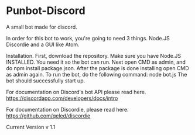 # Punbot-Discord
A small bot made for discord.

In order for this bot to work, you're going to need 3 things.
Node.JS
Discordie
and a GUI like Atom.

Installation.
First, download the repository.
Make sure you have Node.JS INSTALLED. You need it so the bot can run.
Next open CMD as admin, and do npm install package.json.
After the package is done installing open CMD as admin again.
To run the bot, do the following command: node bot.js
The bot should successfully start up.

For documentation on Discord's bot API please read here.
https://discordapp.com/developers/docs/intro

For documentation on Discordie, please read here.
https://github.com/qeled/discordie

Current Version v 1.1
